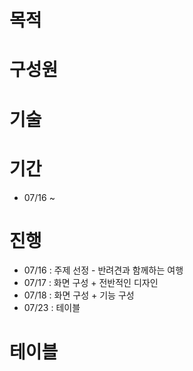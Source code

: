 # 목적

# 구성원

# 기술

# 기간
- 07/16 ~

# 진행
- 07/16 : 주제 선정 - 반려견과 함께하는 여행
- 07/17 : 화면 구성 + 전반적인 디자인
- 07/18 : 화면 구성 + 기능 구성
- 07/23 : 테이블

# 테이블
